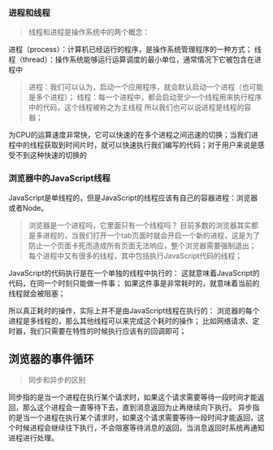 ### 进程和线程
> 线程和进程是操作系统中的两个概念：

进程（process）：计算机已经运行的程序，是操作系统管理程序的一种方式；
线程（thread）：操作系统能够运行运算调度的最小单位，通常情况下它被包含在进程中

> 进程：我们可以认为，启动一个应用程序，就会默认启动一个进程（也可能是多个进程）；
线程：每一个进程中，都会启动至少一个线程用来执行程序中的代码，这个线程被称之为主线程
所以我们也可以说进程是线程的容器；

为CPU的运算速度非常快，它可以快速的在多个进程之间迅速的切换；当我们进程中的线程获取到时间片时，就可以快速执行我们编写的代码；对于用户来说是感受不到这种快速的切换的

### 浏览器中的JavaScript线程
JavaScript是单线程的，但是JavaScript的线程应该有自己的容器进程：浏览器或者Node。

> 浏览器是一个进程吗，它里面只有一个线程吗？
目前多数的浏览器其实都是多进程的，当我们打开一个tab页面时就会开启一个新的进程，这是为了防止一个页面卡死而造成所有页面无法响应，整个浏览器需要强制退出；
每个进程中又有很多的线程，其中包括执行JavaScript代码的线程；

JavaScript的代码执行是在一个单独的线程中执行的：
这就意味着JavaScript的代码，在同一个时刻只能做一件事；
如果这件事是非常耗时的，就意味着当前的线程就会被阻塞；

所以真正耗时的操作，实际上并不是由JavaScript线程在执行的：
浏览器的每个进程是多线程的，那么其他线程可以来完成这个耗时的操作；
比如网络请求、定时器，我们只需要在特性的时候执行应该有的回调即可；

## 浏览器的事件循环

> 同步和异步的区别

同步指的是当一个进程在执行某个请求时，如果这个请求需要等待一段时间才能返回，那么这个进程会一直等待下去，直到消息返回为止再继续向下执行。
异步指的是当一个进程在执行某个请求时，如果这个请求需要等待一段时间才能返回，这个时候进程会继续往下执行，不会阻塞等待消息的返回，当消息返回时系统再通知进程进行处理。
